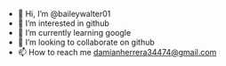 - 👋 Hi, I’m @baileywalter01
- 👀 I’m interested in github
- 🌱 I’m currently learning google
- 💞️ I’m looking to collaborate on github
- 📫 How to reach me damianherrera34474@gmail.com

<!---
baileywalter01/baileywalter01 is a ✨ special ✨ repository because its `README.md` (this file) appears on your GitHub profile.
You can click the Preview link to take a look at your changes.
--->
